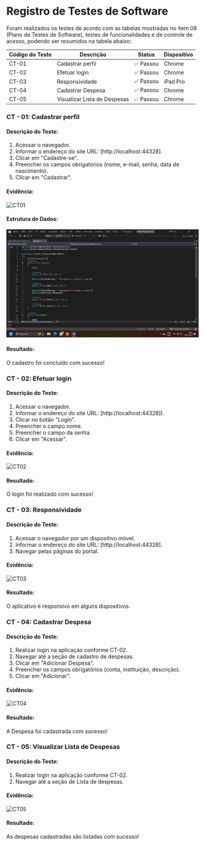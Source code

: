 # Registro de Testes de Software

Foram realizados os testes de acordo com as tabelas mostradas no ítem 08 (Plano de Testes de Software), testes de funcionalidades e de controle de acesso, podendo ser resumidos na tabela abaixo:

| Código do Teste | Descrição | Status | Dispositivo |
|---------------------|-----------------------|-------------|-------------|
| CT-01 | Cadastrar perfil | ✅ Passou | Chrome |
| CT-02 | Efetuar login | ✅ Passou | Chrome |
| CT-03 | Responsividade | ✅ Passou | iPad Pro |
| CT-04 | Cadastrar Despesa | ✅ Passou | Chrome |
| CT-05 | Visualizar Lista de Despesas | ✅ Passou | Chrome |

### CT - 01: Cadastrar perfil

#### Descrição do Teste:
1. Acessar o navegador.
2. Informar o endereço do site URL: [http://localhost:44328].
3. Clicar em "Cadastre-se".
4. Preencher os campos obrigatórios (nome, e-mail, senha, data de nascimento).
5. Clicar em "Cadastrar".

#### Evidência:
![CT01](https://github.com/ICEI-PUC-Minas-PMV-ADS/pmv-ads-2023-2-e2-proj-int-t9-pmv-ads-2023-2-e2-portal-financeiro/assets/111186037/8880ecd3-ef33-4b7c-8eb2-24cd4776d8ba)

#### Estrutura de Dados:
 <img src="img/Usuarios.jpeg">

#### Resultado:
O cadastro foi concluído com sucesso!

### CT - 02: Efetuar login

#### Descrição do Teste:
1. Acessar o navegador.
2. Informar o endereço do site URL: [http://localhost:44328]).
3. Clicar no botão "Login".
4. Preencher o campo nome.
5. Preencher o campo da senha.
6. Clicar em "Acessar".

#### Evidência:
![CT02](https://github.com/ICEI-PUC-Minas-PMV-ADS/pmv-ads-2023-2-e2-proj-int-t9-pmv-ads-2023-2-e2-portal-financeiro/assets/111186037/dd7caeb6-1cd2-4dc6-9c2e-23ab65f0451c)


#### Resultado:
O login foi realizado com sucesso!

### CT - 03: Responsividade

#### Descrição do Teste:
1. Acessar o navegador por um dispositivo móvel.
2. Informar o endereço do site URL: [http://localhost:44328].
3. Navegar pelas páginas do portal.

#### Evidência:

![CT03](https://github.com/ICEI-PUC-Minas-PMV-ADS/pmv-ads-2023-2-e2-proj-int-t9-pmv-ads-2023-2-e2-portal-financeiro/assets/111186037/acfcb562-f941-4546-9bc6-d487396abe31)

#### Resultado:
O aplicativo é responsivo em alguns dispositivos.

### CT - 04: Cadastrar Despesa

#### Descrição do Teste:
1. Realizar login na aplicação conforme CT-02.
2. Navegar até a seção de cadastro de despesas.
3. Clicar em "Adicionar Despesa".
4. Preencher os campos obrigatórios (conta, instituição, descrição).
5. Clicar em "Adicionar".

#### Evidência:
![CT04](https://github.com/ICEI-PUC-Minas-PMV-ADS/pmv-ads-2023-2-e2-proj-int-t9-pmv-ads-2023-2-e2-portal-financeiro/assets/111186037/dba9f87e-0e5d-4e10-86ea-85b38dbe88a4)


#### Resultado:
A Despesa foi cadastrada com sucesso!

### CT - 05: Visualizar Lista de Despesas

#### Descrição do Teste:
1. Realizar login na aplicação conforme CT-02.
2. Navegar até a seção de Lista de despesas.

#### Evidência:
![CT05](https://github.com/ICEI-PUC-Minas-PMV-ADS/pmv-ads-2023-2-e2-proj-int-t9-pmv-ads-2023-2-e2-portal-financeiro/assets/111186037/0d46e7f6-284f-4a9f-a000-4a7b70237b5e)


#### Resultado:
As despesas cadastradas são listadas com sucesso!
